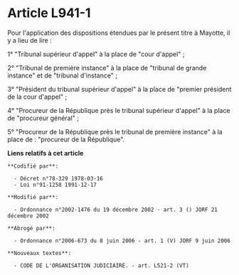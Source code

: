 # Article L941-1

Pour l'application des dispositions étendues par le présent titre à Mayotte, il y a lieu de lire :

1° "Tribunal supérieur d'appel" à la place de "cour d'appel" ;

2° "Tribunal de première instance" à la place de "tribunal de grande instance" et de "tribunal d'instance" ;

3° "Président du tribunal supérieur d'appel" à la place de "premier président de la cour d'appel" ;

4° "Procureur de la République près le tribunal supérieur d'appel" à la place de "procureur général" ;

5° "Procureur de la République près le tribunal de première instance" à la place de : "procureur de la République".

**Liens relatifs à cet article**

	**Codifié par**:

	  - Décret n°78-329 1978-03-16
	  - Loi n°91-1258 1991-12-17

	**Modifié par**:

	  - Ordonnance n°2002-1476 du 19 décembre 2002 - art. 3 () JORF 21 décembre 2002

	**Abrogé par**:

	  - Ordonnance n°2006-673 du 8 juin 2006 - art. 1 (V) JORF 9 juin 2006

	**Nouveaux textes**:

	  - CODE DE L'ORGANISATION JUDICIAIRE. - art. L521-2 (VT)
